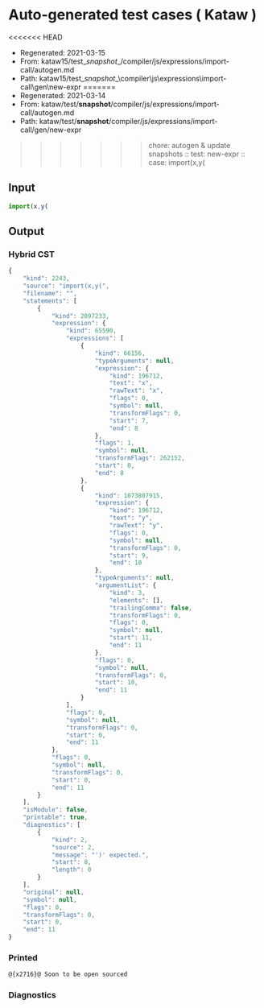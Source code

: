 # Auto-generated test cases ( Kataw )
<<<<<<< HEAD
- Regenerated: 2021-03-15
- From: kataw15/test\__snapshot__/compiler/js/expressions/import-call/autogen.md
- Path: kataw15/test\__snapshot__\compiler\js\expressions\import-call\gen\new-expr
=======
- Regenerated: 2021-03-14
- From: kataw/test/__snapshot__/compiler/js/expressions/import-call/autogen.md
- Path: kataw/test/__snapshot__/compiler/js/expressions/import-call/gen/new-expr
>>>>>>> chore: autogen & update snapshots
> :: test: new-expr
> :: case: import(x,y(
## Input

`````js
import(x,y(
`````

## Output

### Hybrid CST

```javascript
{
    "kind": 2243,
    "source": "import(x,y(",
    "filename": "",
    "statements": [
        {
            "kind": 2097233,
            "expression": {
                "kind": 65590,
                "expressions": [
                    {
                        "kind": 66156,
                        "typeArguments": null,
                        "expression": {
                            "kind": 196712,
                            "text": "x",
                            "rawText": "x",
                            "flags": 0,
                            "symbol": null,
                            "transformFlags": 0,
                            "start": 7,
                            "end": 8
                        },
                        "flags": 1,
                        "symbol": null,
                        "transformFlags": 262152,
                        "start": 0,
                        "end": 8
                    },
                    {
                        "kind": 1073807915,
                        "expression": {
                            "kind": 196712,
                            "text": "y",
                            "rawText": "y",
                            "flags": 0,
                            "symbol": null,
                            "transformFlags": 0,
                            "start": 9,
                            "end": 10
                        },
                        "typeArguments": null,
                        "argumentList": {
                            "kind": 3,
                            "elements": [],
                            "trailingComma": false,
                            "transformFlags": 0,
                            "flags": 0,
                            "symbol": null,
                            "start": 11,
                            "end": 11
                        },
                        "flags": 0,
                        "symbol": null,
                        "transformFlags": 0,
                        "start": 10,
                        "end": 11
                    }
                ],
                "flags": 0,
                "symbol": null,
                "transformFlags": 0,
                "start": 0,
                "end": 11
            },
            "flags": 0,
            "symbol": null,
            "transformFlags": 0,
            "start": 0,
            "end": 11
        }
    ],
    "isModule": false,
    "printable": true,
    "diagnostics": [
        {
            "kind": 2,
            "source": 2,
            "message": "')' expected.",
            "start": 8,
            "length": 0
        }
    ],
    "original": null,
    "symbol": null,
    "flags": 0,
    "transformFlags": 0,
    "start": 0,
    "end": 11
}
```

### Printed

```javascript
@{x2716}@ Soon to be open sourced
```

### Diagnostics

```javascript

```

